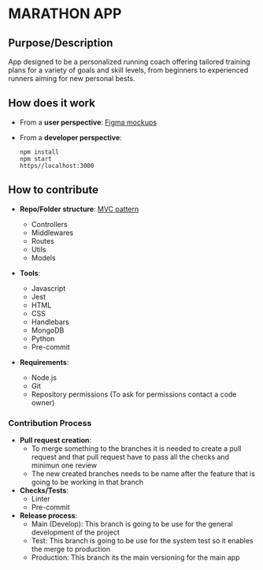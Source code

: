 
# MARATHON APP

## Purpose/Description
App designed to be a personalized running coach offering tailored training plans for a variety of goals and skill levels, from beginners to experienced runners aiming for new personal bests. 

## How does it work

- From a **user perspective**: [Figma mockups](https://www.figma.com/file/rs4EtbKcbPdxSGwxnGQhmw/Buy-Insurance-(Community)-(Community)?type=design&node-id=107-557&mode=design&t=Hae9hdYGQbWAMJig-0)

- From a **developer perspective**:
  
      npm install
      npm start
      https//localhost:3000
    

## How to contribute
- **Repo/Folder structure**: [MVC pattern](https://developer.mozilla.org/en-US/docs/Glossary/MVC) 

    - Controllers
    - Middlewares
    - Routes
    - Utils
    - Models
- **Tools**:
    - Javascript
    - Jest
    - HTML
    - CSS
    - Handlebars
    - MongoDB
    - Python
    - Pre-commit
- **Requirements**:
    - Node.js
    - Git
    - Repository permissions (To ask for permissions contact a code owner)


### Contribution Process
- **Pull request creation**:
    - To merge something to the branches it is needed to create a pull request and that pull request have to pass all the checks and minimun one review
    - The new created branches needs to be name after the feature that is going to be working in that branch
- **Checks/Tests**: 
    - Linter
    - Pre-commit
- **Release process**:
    - Main (Develop): This branch is going to be use for the general development of the project
    - Test: This branch is going to be use for the system test so it enables the merge to production
    - Production: This branch its the main versioning for the main app
